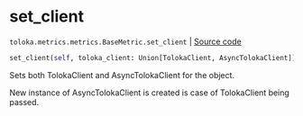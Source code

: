 # set_client
`toloka.metrics.metrics.BaseMetric.set_client` | [Source code](https://github.com/Toloka/toloka-kit/blob/v1.1.2/src/metrics/metrics.py#L85)

```python
set_client(self, toloka_client: Union[TolokaClient, AsyncTolokaClient])
```

Sets both TolokaClient and AsyncTolokaClient for the object.


New instance of AsyncTolokaClient is created is case of TolokaClient being passed.

